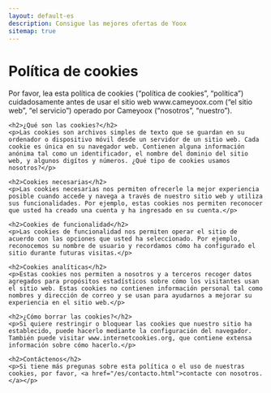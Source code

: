 ```yaml
---
layout: default-es
description: Consigue las mejores ofertas de Yoox
sitemap: true
---
```


<div class="text">
	<h1 class="center">Política de cookies</h1>
	<p>Por favor, lea esta política de cookies (“política de cookies”, “política”) cuidadosamente antes de usar el sitio web www.cameyoox.com (“el sitio web”, “el servicio”) operado por Cameyoox (“nosotros”, “nuestro”).</p>
	
	<h2>¿Qué son las cookies?</h2>
	<p>Las cookies son archivos simples de texto que se guardan en su ordenador o dispositivo móvil desde un servidor de un sitio web. Cada cookie es única en su navegador web. Contienen alguna información anónima tal como un identificador, el nombre del dominio del sitio web, y algunos digítos y números. ¿Qué tipo de cookies usamos nosotros?</p>
	
	<h2>Cookies necesarias</h2>
	<p>Las cookies necesarias nos permiten ofrecerle la mejor experiencia posible cuando accede y navega a través de nuestro sitio web y utiliza sus funcionalidades. Por ejemplo, estas cookies nos permiten reconocer que usted ha creado una cuenta y ha ingresado en su cuenta.</p>
	
	<h2>Cookies de funcionalidad</h2>
	<p>Las cookies de funcionalidad nos permiten operar el sitio de acuerdo con las opciones que usted ha seleccionado. Por ejemplo, reconocemos su nombre de usuario y recordamos cómo ha configurado el sitio durante futuras visitas.</p>
	
	<h2>Cookies analíticas</h2>
	<p>Estas cookies nos permiten a nosotros y a terceros recoger datos agregados para propósitos estadísticos sobre cómo los visitantes usan el sitio web. Estas cookies no contienen información personal tal como nombres y dirección de correo y se usan para ayudarnos a mejorar su experiencia en el sitio web.</p>
	
	<h2>¿Cómo borrar las cookies?</h2>
	<p>Si quiere restringir o bloquear las cookies que nuestro sitio ha establecido, puede hacerlo mediante la configuración del navegador. También puede visitar www.internetcookies.org, que contiene extensa información sobre cómo hacerlo.</p>
	
	<h2>Contáctenos</h2>
	<p>Si tiene más pregunas sobre esta política o el uso de nuestras cookies, por favor, <a href="/es/contacto.html">contacte con nosotros.</a></p>
</div>

